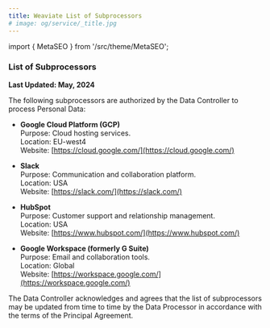 ```yaml
---
title: Weaviate List of Subprocessors
# image: og/service/_title.jpg
---
```


import { MetaSEO } from '/src/theme/MetaSEO';

<MetaSEO img="og/service/_title.jpg" />


### **List of Subprocessors**

**Last Updated: May, 2024**

The following subprocessors are authorized by the Data Controller to process Personal Data:

- **Google Cloud Platform (GCP)**  
  Purpose: Cloud hosting services.  
  Location: EU-west4  
  Website: [https://cloud.google.com/](https://cloud.google.com/)

- **Slack**  
  Purpose: Communication and collaboration platform.  
  Location: USA  
  Website: [https://slack.com/](https://slack.com/)

- **HubSpot**  
  Purpose: Customer support and relationship management.  
  Location: USA  
  Website: [https://www.hubspot.com/](https://www.hubspot.com/)

- **Google Workspace (formerly G Suite)**  
  Purpose: Email and collaboration tools.  
  Location: Global  
  Website: [https://workspace.google.com/](https://workspace.google.com/)


The Data Controller acknowledges and agrees that the list of subprocessors may be updated from time to time by the Data Processor in accordance with the terms of the Principal Agreement.